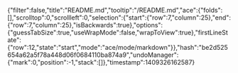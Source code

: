 {"filter":false,"title":"README.md","tooltip":"/README.md","ace":{"folds":[],"scrolltop":0,"scrollleft":0,"selection":{"start":{"row":7,"column":25},"end":{"row":7,"column":25},"isBackwards":true},"options":{"guessTabSize":true,"useWrapMode":false,"wrapToView":true},"firstLineState":{"row":12,"state":"start","mode":"ace/mode/markdown"}},"hash":"be2d525654a62a5f78a448d06f0684110ba874a9","undoManager":{"mark":0,"position":-1,"stack":[]},"timestamp":1409326162587}